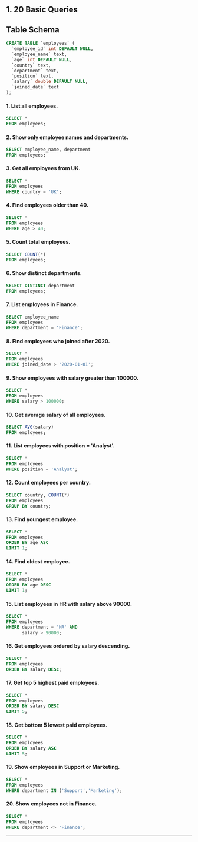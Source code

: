 ## 1. 20 Basic Queries

## Table Schema

```sql
CREATE TABLE `employees` (
  `employee_id` int DEFAULT NULL,
  `employee_name` text,
  `age` int DEFAULT NULL,
  `country` text,
  `department` text,
  `position` text,
  `salary` double DEFAULT NULL,
  `joined_date` text
);
```


#### 1. List all employees.  

```sql
SELECT * 
FROM employees;
```

#### 2. Show only employee names and departments.  

```sql
SELECT employee_name, department 
FROM employees;
```

#### 3. Get all employees from UK.  

```sql
SELECT * 
FROM employees 
WHERE country = 'UK';
```

#### 4. Find employees older than 40.  

```sql
SELECT * 
FROM employees 
WHERE age > 40;
```

#### 5. Count total employees.  

```sql
SELECT COUNT(*) 
FROM employees;
```

#### 6. Show distinct departments.  

```sql
SELECT DISTINCT department 
FROM employees;
```

#### 7. List employees in Finance.  

```sql
SELECT employee_name 
FROM employees 
WHERE department = 'Finance';
```

#### 8. Find employees who joined after 2020.  

```sql
SELECT * 
FROM employees 
WHERE joined_date > '2020-01-01';
```

#### 9. Show employees with salary greater than 100000.  

```sql
SELECT * 
FROM employees 
WHERE salary > 100000;
```

#### 10. Get average salary of all employees.  

```sql
SELECT AVG(salary) 
FROM employees;
```

#### 11. List employees with position = 'Analyst'.  

```sql
SELECT * 
FROM employees 
WHERE position = 'Analyst';
```

#### 12. Count employees per country.  

```sql
SELECT country, COUNT(*) 
FROM employees 
GROUP BY country;
```

#### 13. Find youngest employee.  

```sql
SELECT * 
FROM employees 
ORDER BY age ASC 
LIMIT 1;
```

#### 14. Find oldest employee.  

```sql
SELECT * 
FROM employees 
ORDER BY age DESC 
LIMIT 1;
```

#### 15. List employees in HR with salary above 90000.  

```sql
SELECT * 
FROM employees 
WHERE department = 'HR' AND 
      salary > 90000;
```

#### 16. Get employees ordered by salary descending.  

```sql
SELECT * 
FROM employees 
ORDER BY salary DESC;
```

#### 17. Get top 5 highest paid employees.  

```sql
SELECT * 
FROM employees 
ORDER BY salary DESC 
LIMIT 5;
```

#### 18. Get bottom 5 lowest paid employees.  

```sql
SELECT * 
FROM employees 
ORDER BY salary ASC 
LIMIT 5;
```

#### 19. Show employees in Support or Marketing.  

```sql
SELECT * 
FROM employees 
WHERE department IN ('Support','Marketing');
```

#### 20. Show employees not in Finance.  

```sql
SELECT * 
FROM employees 
WHERE department <> 'Finance';
```

---


